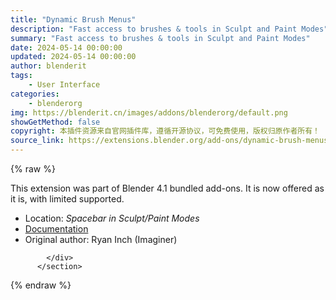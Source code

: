```yaml
---
title: "Dynamic Brush Menus"
description: "Fast access to brushes & tools in Sculpt and Paint Modes"
summary: "Fast access to brushes & tools in Sculpt and Paint Modes"
date: 2024-05-14 00:00:00
updated: 2024-05-14 00:00:00
author: blenderit
tags: 
    - User Interface
categories:
    - blenderorg
img: https://blenderit.cn/images/addons/blenderorg/default.png
showGetMethod: false
copyright: 本插件资源来自官网插件库，遵循开源协议，可免费使用，版权归原作者所有！
source_link: https://extensions.blender.org/add-ons/dynamic-brush-menus/
---
```


{% raw %}
<section id="about" class="mt-3">
            <div class="box style-rich-text">
              <p>This extension was part of Blender 4.1 bundled add-ons.
It is now offered as it is, with limited supported.</p>
<ul>
<li>Location: <em>Spacebar in Sculpt/Paint Modes</em></li>
<li><a rel="nofollow noopener noreferrer external" target="_blank" href="https://docs.blender.org/manual/en/4.1//addons/interface/brush_menus.html">Documentation</a></li>
<li>Original author: Ryan Inch (Imaginer)</li>
</ul>

            </div>
          </section>
<div style="display: none">blenderorg</div>
{% endraw %}